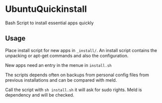 UbuntuQuickinstall
==================

Bash Script to install essential apps quickly

## Usage ##

Place install script for new apps in `_install/`.
An install script contains the unpacking or apt-get commands and also the configuration.

New apps need an entry in the menue in `install.sh`

The scripts depends often on backups from personal config files from previous installations and can be compared with meld. 

Call the script with `sh install.sh` it will ask for sudo rights. Meld is dependency and will be checked.
